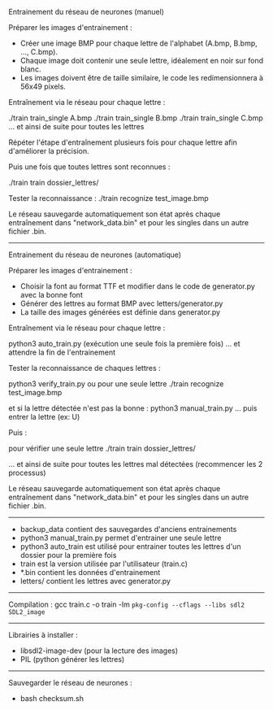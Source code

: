 Entrainement du réseau de neurones (manuel)

Préparer les images d'entrainement :
- Créer une image BMP pour chaque lettre de l'alphabet (A.bmp, B.bmp, ..., C.bmp).
- Chaque image doit contenir une seule lettre, idéalement en noir sur fond blanc.
- Les images doivent être de taille similaire, le code les redimensionnera à 56x49 pixels.

Entraînement via le réseau pour chaque lettre :

./train train_single A.bmp
./train train_single B.bmp
./train train_single C.bmp
... et ainsi de suite pour toutes les lettres

Répéter l'étape d'entraînement plusieurs fois pour chaque lettre afin d'améliorer la précision.

Puis une fois que toutes lettres sont reconnues :

./train train dossier_lettres/

Tester la reconnaissance :
./train recognize test_image.bmp

Le réseau sauvegarde automatiquement son état après chaque entraînement dans "network_data.bin" et pour les singles dans un autre fichier .bin.

-------------------------------------------------------------------------------------------------

Entrainement du réseau de neurones (automatique)

Préparer les images d'entrainement :
- Choisir la font au format TTF et modifier dans le code de generator.py avec la bonne font
- Générer des lettres au format BMP avec letters/generator.py
- La taille des images générées est définie dans generator.py

Entraînement via le réseau pour chaque lettre :

python3 auto_train.py (exécution une seule fois la première fois)
... et attendre la fin de l'entrainement

Tester la reconnaissance de chaques lettres :

python3 verify_train.py
ou pour une seule lettre
./train recognize test_image.bmp

et si la lettre détectée n'est pas la bonne :
python3 manual_train.py
... puis entrer la lettre (ex: U)

Puis :

pour vérifier une seule lettre
./train train dossier_lettres/

... et ainsi de suite pour toutes les lettres mal détectées (recommencer les 2 processus)

Le réseau sauvegarde automatiquement son état après chaque entraînement dans "network_data.bin" et pour les singles dans un autre fichier .bin.

-------------------------------------------------------------------------------------------------

- backup_data contient des sauvegardes d'anciens entrainements
- python3 manual_train.py permet d'entrainer une seule lettre
- python3 auto_train est utilisé pour entrainer toutes les lettres d'un dossier pour la première fois
- train est la version utilisée par l'utilisateur (train.c)
- *.bin contient les données d'entrainement
- letters/ contient les lettres avec generator.py

--------------------------------------------------------------------------------------------------

Compilation : gcc train.c -o train -lm `pkg-config --cflags --libs sdl2 SDL2_image`

--------------------------------------------------------------------------------------------------

Librairies à installer :
- libsdl2-image-dev (pour la lecture des images)
- PIL (python générer les lettres)

--------------------------------------------------------------------------------------------------

Sauvegarder le réseau de neurones :
- bash checksum.sh